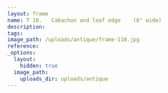 ```yaml
---
layout: frame
name: T 10.   Cabachon and leaf edge    (6" wide)
description:
tags:
image_path: /uploads/antique/frame-118.jpg
reference:
_options:
  layout:
    hidden: true
  image_path:
    uploads_dir: uploads/antique
---
```

